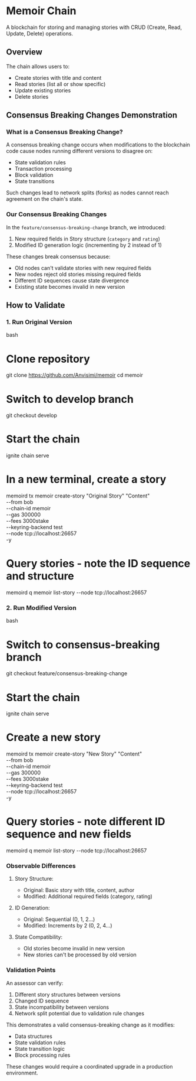 # Memoir Chain

A blockchain for storing and managing stories with CRUD (Create, Read, Update, Delete) operations.

## Overview
The chain allows users to:
- Create stories with title and content
- Read stories (list all or show specific)
- Update existing stories
- Delete stories

## Consensus Breaking Changes Demonstration

### What is a Consensus Breaking Change?
A consensus breaking change occurs when modifications to the blockchain code cause nodes running different versions to disagree on:
- State validation rules
- Transaction processing
- Block validation
- State transitions

Such changes lead to network splits (forks) as nodes cannot reach agreement on the chain's state.

### Our Consensus Breaking Changes
In the `feature/consensus-breaking-change` branch, we introduced:
1. New required fields in Story structure (`category` and `rating`)
2. Modified ID generation logic (incrementing by 2 instead of 1)

These changes break consensus because:
- Old nodes can't validate stories with new required fields
- New nodes reject old stories missing required fields
- Different ID sequences cause state divergence
- Existing state becomes invalid in new version

## How to Validate

### 1. Run Original Version
bash
# Clone repository
git clone https://github.com/Anvisimi/memoir
cd memoir

# Switch to develop branch
git checkout develop

# Start the chain
ignite chain serve

# In a new terminal, create a story
memoird tx memoir create-story "Original Story" "Content" \
    --from bob \
    --chain-id memoir \
    --gas 300000 \
    --fees 3000stake \
    --keyring-backend test \
    --node tcp://localhost:26657 \
    -y

# Query stories - note the ID sequence and structure
memoird q memoir list-story --node tcp://localhost:26657


### 2. Run Modified Version
bash
# Switch to consensus-breaking branch
git checkout feature/consensus-breaking-change

# Start the chain
ignite chain serve

# Create a new story
memoird tx memoir create-story "New Story" "Content" \
    --from bob \
    --chain-id memoir \
    --gas 300000 \
    --fees 3000stake \
    --keyring-backend test \
    --node tcp://localhost:26657 \
    -y

# Query stories - note different ID sequence and new fields
memoird q memoir list-story --node tcp://localhost:26657

### Observable Differences
1. Story Structure:
   - Original: Basic story with title, content, author
   - Modified: Additional required fields (category, rating)

2. ID Generation:
   - Original: Sequential (0, 1, 2...)
   - Modified: Increments by 2 (0, 2, 4...)

3. State Compatibility:
   - Old stories become invalid in new version
   - New stories can't be processed by old version

### Validation Points
An assessor can verify:
1. Different story structures between versions
2. Changed ID sequence
3. State incompatibility between versions
4. Network split potential due to validation rule changes

This demonstrates a valid consensus-breaking change as it modifies:
- Data structures
- State validation rules
- State transition logic
- Block processing rules

These changes would require a coordinated upgrade in a production environment.
